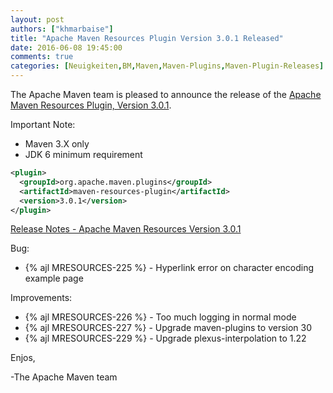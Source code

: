 ```yaml
---
layout: post
authors: ["khmarbaise"]
title: "Apache Maven Resources Plugin Version 3.0.1 Released"
date: 2016-06-08 19:45:00
comments: true
categories: [Neuigkeiten,BM,Maven,Maven-Plugins,Maven-Plugin-Releases]
---
```

The Apache Maven team is pleased to announce the release of the 
[Apache Maven Resources Plugin, Version 3.0.1](http://maven.apache.org/plugins/maven-resources-plugin).


Important Note: 

 * Maven 3.X only
 * JDK 6 minimum requirement


``` xml
<plugin>
  <groupId>org.apache.maven.plugins</groupId>
  <artifactId>maven-resources-plugin</artifactId>
  <version>3.0.1</version>
</plugin>
```

<!-- more -->

[Release Notes - Apache Maven Resources Version 3.0.1](https://issues.apache.org/jira/secure/ReleaseNote.jspa?projectId=12317827&version=12335752)

Bug:

 * {% ajl MRESOURCES-225 %} - Hyperlink error on character encoding example page

Improvements:

 * {% ajl MRESOURCES-226 %} - Too much logging in normal mode
 * {% ajl MRESOURCES-227 %} - Upgrade maven-plugins to version 30
 * {% ajl MRESOURCES-229 %} - Upgrade plexus-interpolation to 1.22



Enjos,
 
-The Apache Maven team
